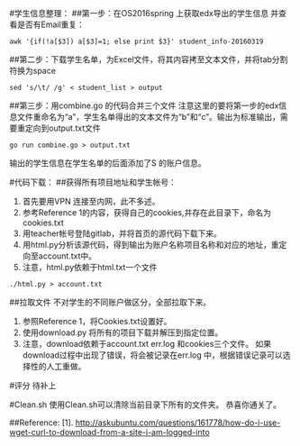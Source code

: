 #学生信息整理：
##第一步：在OS2016spring 上获取edx导出的学生信息
并查看是否有Email重复：
```
awk '{if(!a[$3]) a[$3]=1; else print $3}' student_info-20160319
```
##第二步：下载学生名单，为Excel文件，将其内容拷至文本文件，并将tab分割符换为space
```
sed 's/\t/ /g' < student_list > output
```
##第三步：用combine.go 的代码合并三个文件
注意这里的要将第一步的edx信息文件重命名为“a”，学生名单得出的文本文件为“b”和“c”。输出为标准输出，需要重定向到output.txt文件
```
go run combine.go > output.txt   
```
输出的学生信息在学生名单的后面添加了S 的账户信息。  

#代码下载：
##获得所有项目地址和学生帐号：  
1. 首先要用VPN 连接至内网，此不多述。
2. 参考Reference 1的内容，获得自己的cookies,并存在此目录下，命名为cookies.txt
3. 用teacher帐号登陆gitlab，并将首页的源代码下载下来。  
4. 用html.py分析该源代码，得到输出为账户名称项目名称和对应的地址，重定向至account.txt中。
5. 注意，html.py依赖于html.txt一个文件
```
./html.py > account.txt
```

##拉取文件
不对学生的不同账户做区分，全部拉取下来。
1. 参照Reference 1，将Cookies.txt设置好。
2. 使用download.py 将所有的项目下载并解压到指定位置。
3. 注意，download依赖于account.txt err.log 和cookies三个文件。
如果download过程中出现了错误，将会被记录在err.log 中，根据错误记录可以选择性的人工重做。

#评分
待补上

#Clean.sh
使用Clean.sh可以清除当前目录下所有的文件夹。
恭喜你通关了。

##Reference:
[1]. http://askubuntu.com/questions/161778/how-do-i-use-wget-curl-to-download-from-a-site-i-am-logged-into
